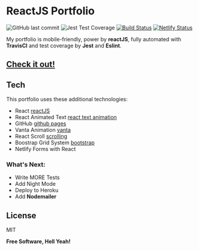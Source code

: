 # ReactJS Portfolio

![GitHub last commit](https://img.shields.io/github/last-commit/lfernandez79/reactPortfolio?logo=github)
![Jest Test Coverage](https://img.shields.io/badge/Jest-coverage-green?style=flat-square&logo=jest)
[![Build Status](https://travis-ci.com/lfernandez79/reactPortfolio.svg?branch=master)](https://travis-ci.com/lfernandez79/reactPortfolio)
[![Netlify Status](https://api.netlify.com/api/v1/badges/4228fc4a-827f-4ef6-ada5-f15ce4f3b51a/deploy-status)](https://app.netlify.com/sites/suspicious-torvalds-dc0bb3/deploys)

My portfolio is mobile-friendly, power by **reactJS**, fully automated with **TravisCI** and test coverage by **Jest** and **Eslint**.

[Check it out!](https://lfernandez79.github.io/reactPortfolio/)
--

## Tech

This portfolio uses these additional technologies:

- React [reactJS](https//:reactjs.org) 
- React Animated Text [react text animation](https://www.npmjs.compackage/react-animated-text)
- GitHub [github pages](https://github.com)
- Vanta Animation [vanta](https://www.vantajs.com/)
- React Scroll [scrolling](https://www.npmjs.com/package/react-scroll)
- Boostrap Grid System [bootstrap](https://getbootstrap.com/docs/4.0/layout/grid/)
- Netlify Forms with React

### What's Next:

 - Write MORE Tests
 - Add Night Mode
 - Deploy to Heroku
 - Add **Nodemailer**

License
----
MIT

**Free Software, Hell Yeah!**
